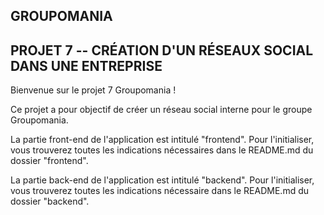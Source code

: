 ## GROUPOMANIA ##

## PROJET 7 -- CRÉATION D'UN RÉSEAUX SOCIAL DANS UNE ENTREPRISE ##

Bienvenue sur le projet 7 Groupomania !

Ce projet a pour objectif de créer un réseau social interne pour le groupe Groupomania.

La partie front-end de l'application est intitulé "frontend". Pour l'initialiser, vous trouverez toutes les indications nécessaires dans le README.md du dossier "frontend".

La partie back-end de l'application est intitulé "backend". Pour l'initialiser, vous trouverez toutes les indications nécessaire dans le README.md du dossier "backend".
